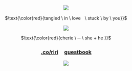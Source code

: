 <p align="center">
<img src="https://caterpie.crd.co/assets/images/gallery13/513a2de0.png?v=8cec5808"/>
</p>

<p align="center">
$\text{\color{red}{tangled \ in \ loveㅤ\ stuck \ by \ you}}$

</p> 
<p align="center">
<img src=https://i.postimg.cc/vBmh0yTk/tumblr-dd9159818eecfb94fdfc0553484dd5c0-a07e6ea6-1280.jpg/>
</p>

<div align="center">

$\text{\color{red}{cherie \ ─ \ she + he }}$
###  [.co/riri](https://rentry.co/riri) ㅤ[guestbook](https://cheriecrush.123guestbook.com/)ㅤ<p/>


<p align="center">
<img src="https://caterpie.crd.co/assets/images/gallery04/272dae00.png?v=55641fe5"/>
</p>

<div align="left">




                   
